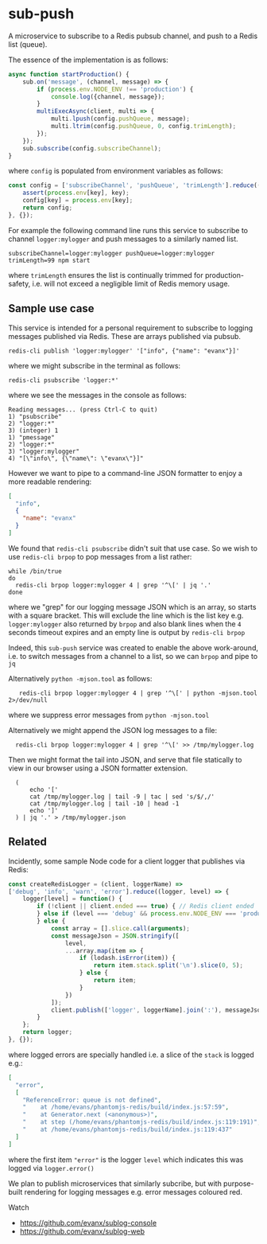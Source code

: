 # sub-push

A microservice to subscribe to a Redis pubsub channel, and push to a Redis list (queue).

The essence of the implementation is as follows:
```javascript
async function startProduction() {
    sub.on('message', (channel, message) => {
        if (process.env.NODE_ENV !== 'production') {
            console.log({channel, message});
        }
        multiExecAsync(client, multi => {
            multi.lpush(config.pushQueue, message);
            multi.ltrim(config.pushQueue, 0, config.trimLength);
        });
    });
    sub.subscribe(config.subscribeChannel);
}
```
where `config` is populated from environment variables as follows:
```javascript
const config = ['subscribeChannel', 'pushQueue', 'trimLength'].reduce((config, key) => {
    assert(process.env[key], key);
    config[key] = process.env[key];    
    return config;
}, {});
```

For example the following command line runs this service to subscribe to channel `logger:mylogger` and push messages to a similarly named list.
```shell
subscribeChannel=logger:mylogger pushQueue=logger:mylogger trimLength=99 npm start
```
where `trimLength` ensures the list is continually trimmed for production-safety, i.e. will not exceed a negligible limit of Redis memory usage.

## Sample use case

This service is intended for a personal requirement to subscribe to logging messages published via Redis.
These are arrays published via pubsub.
```
redis-cli publish 'logger:mylogger' '["info", {"name": "evanx"}]'
```
where we might subscribe in the terminal as follows:
```
redis-cli psubscribe 'logger:*'
```
where we see the messages in the console as follows:
```
Reading messages... (press Ctrl-C to quit)
1) "psubscribe"
2) "logger:*"
3) (integer) 1
1) "pmessage"
2) "logger:*"
3) "logger:mylogger"
4) "[\"info\", {\"name\": \"evanx\"}]"
```
However we want to pipe to a command-line JSON formatter to enjoy a more readable rendering:
```json
[
  "info",
  {
    "name": "evanx"
  }
]
```

We found that `redis-cli psubscribe` didn't suit that use case. So we wish to use `redis-cli brpop` to pop messages from a list rather:
```shell
while /bin/true
do
  redis-cli brpop logger:mylogger 4 | grep '^\[' | jq '.'
done
```
where we "grep" for our logging message JSON which is an array, so starts with a square bracket. This will exclude the line which is the list key e.g. `logger:mylogger` also returned by `brpop` and also blank lines when the `4` seconds timeout expires and an empty line is output by `redis-cli brpop`

Indeed, this `sub-push` service was created to enable the above work-around, i.e. to switch messages from a channel to a list, so we can `brpop` and pipe to `jq`

Alternatively `python -mjson.tool` as follows:
```shell
   redis-cli brpop logger:mylogger 4 | grep '^\[' | python -mjson.tool 2>/dev/null
```
where we suppress error messages from `python -mjson.tool`

Alternatively we might append the JSON log messages to a file:
```shell
  redis-cli brpop logger:mylogger 4 | grep '^\[' >> /tmp/mylogger.log
```

Then we might format the tail into JSON, and serve that file statically to view in our browser using a JSON formatter extension.
```shell
  (
      echo '['
      cat /tmp/mylogger.log | tail -9 | tac | sed 's/$/,/'
      cat /tmp/mylogger.log | tail -10 | head -1
      echo ']'
  ) | jq '.' > /tmp/mylogger.json
```

## Related

Incidently, some sample Node code for a client logger that publishes via Redis:
```javascript
const createRedisLogger = (client, loggerName) =>
['debug', 'info', 'warn', 'error'].reduce((logger, level) => {
    logger[level] = function() {
        if (!client || client.ended === true) { // Redis client ended
        } else if (level === 'debug' && process.env.NODE_ENV === 'production') {
        } else {
            const array = [].slice.call(arguments);
            const messageJson = JSON.stringify([
                level,
                ...array.map(item => {
                    if (lodash.isError(item)) {
                        return item.stack.split('\n').slice(0, 5);
                    } else {
                        return item;
                    }
                })
            ]);
            client.publish(['logger', loggerName].join(':'), messageJson);
        }
    };
    return logger;
}, {});
```
where logged errors are specially handled i.e. a slice of the `stack` is logged e.g.:
```json
[
  "error",
  [
    "ReferenceError: queue is not defined",
    "    at /home/evans/phantomjs-redis/build/index.js:57:59",
    "    at Generator.next (<anonymous>)",
    "    at step (/home/evans/phantomjs-redis/build/index.js:119:191)",
    "    at /home/evans/phantomjs-redis/build/index.js:119:437"
  ]
]
```
where the first item `"error"` is the logger `level` which indicates this was logged via `logger.error()`

We plan to publish microservices that similarly subcribe, but with purpose-built rendering for logging messages e.g. error messages coloured red.

Watch
- https://github.com/evanx/sublog-console
- https://github.com/evanx/sublog-web

